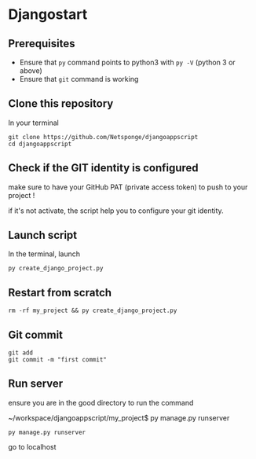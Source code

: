 # Djangostart

## Prerequisites

- Ensure that `py` command points to python3 with `py -V` (python 3 or above)
- Ensure that `git` command is working

## Clone this repository

In your terminal

```shell
git clone https://github.com/Netsponge/djangoappscript
cd djangoappscript
```
## Check if the GIT identity is configured
 make sure to have your GitHub PAT (private access token) to push to your project !

 if it's not activate, the script help you to configure your git identity.


## Launch script

In the terminal, launch

```shell
py create_django_project.py
```

## Restart from scratch

```shell
rm -rf my_project && py create_django_project.py
```

## Git commit
 
````shell
git add 
git commit -m "first commit"
````

## Run server 
ensure you are in the good directory to run the command

~/workspace/djangoappscript/my_project$ py manage.py runserver

```shell
py manage.py runserver
```
go to localhost 